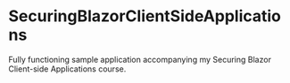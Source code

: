 # SecuringBlazorClientSideApplications
Fully functioning sample application accompanying my Securing Blazor Client-side Applications course.
